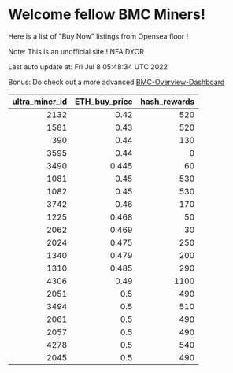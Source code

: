# Welcome fellow BMC Miners!
Here is a list of "Buy Now" listings from Opensea floor !

Note: This is an unofficial site ! NFA DYOR

Last auto update at: Fri Jul  8 05:48:34 UTC 2022

Bonus: Do check out a more advanced [BMC-Overview-Dashboard](https://dune.com/defifunk/BMC-Overview-Dashboard)


|   ultra_miner_id |   ETH_buy_price |   hash_rewards |
|-----------------:|----------------:|---------------:|
|             2132 |           0.42  |            520 |
|             1581 |           0.43  |            520 |
|              390 |           0.44  |            130 |
|             3595 |           0.44  |              0 |
|             3490 |           0.445 |             60 |
|             1081 |           0.45  |            530 |
|             1082 |           0.45  |            530 |
|             3742 |           0.46  |            170 |
|             1225 |           0.468 |             50 |
|             2062 |           0.469 |             30 |
|             2024 |           0.475 |            250 |
|             1340 |           0.479 |            200 |
|             1310 |           0.485 |            290 |
|             4306 |           0.49  |           1100 |
|             2051 |           0.5   |            490 |
|             3494 |           0.5   |            510 |
|             2061 |           0.5   |            490 |
|             2057 |           0.5   |            490 |
|             4278 |           0.5   |            540 |
|             2045 |           0.5   |            490 |